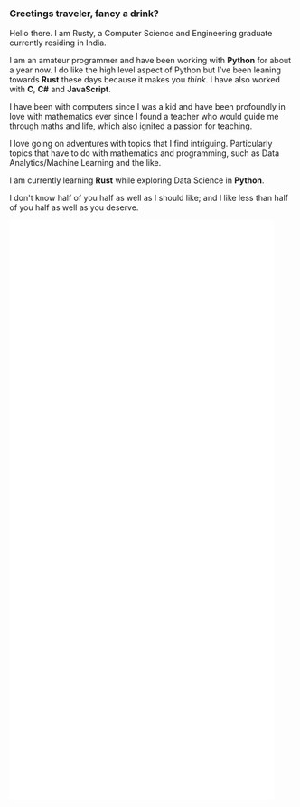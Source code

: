 ### Greetings traveler, fancy a drink?

Hello there. I am Rusty, a Computer Science and Engineering graduate currently residing in India.

I am an amateur programmer and have been working with **Python** for about a year now.
I do like the high level aspect of Python but I’ve been leaning towards **Rust** these days because it makes you _think_.
I have also worked with **C**, **C#** and **JavaScript**.

I have been with computers since I was a kid and have been profoundly in love with mathematics ever since I found a teacher who would guide me through maths and life, which also ignited a passion for teaching.  

I love going on adventures with topics that I find intriguing. Particularly topics that have to do with mathematics and programming, such as Data Analytics/Machine Learning and the like.  

I am currently learning **Rust** while exploring Data Science in **Python**.  

I don't know half of you half as well as I should like; and I like less than half of you half as well as you deserve.

![Metrics](https://github.com/rustyxlol/rustyxlol/blob/main/github-metrics.svg)


